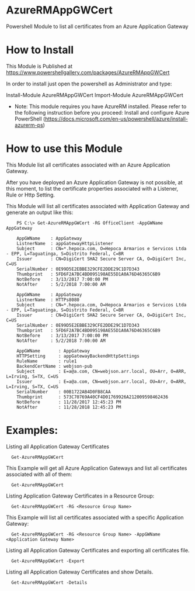 # AzureRMAppGWCert
Powershell Module to list all certificates from an Azure Application Gateway

# How to Install

This Module is Published at https://www.powershellgallery.com/packages/AzureRMAppGWCert

In order to install just open the powershell as Administrator and type: 

Install-Module AzureRMAppGWCert
Import-Module AzureRMAppGWCert

* Note: This module requires you have AzureRM installed. Please refer to the following instruction before you proceed:
Install and configure Azure PowerShell (https://docs.microsoft.com/en-us/powershell/azure/install-azurerm-ps)

# How to use this Module

  This Module list all certificates associated with an Azure Application Gateway.

  After you have deployed an Azure Application Gateway is not possible, at this moment, to list the certificate properties associated with a Listener, Rule or Http Setting.

  This Module will list all certificates associated with Application Gateway and generate an output like this:

        PS C:\> Get-AzureRMAppGWCert -RG OfficeClient -AppGWName AppGateway

        AppGWName    : AppGateway
        ListnerName  : appGatewayHttpListener
        Subject      : CN=*.hepoca.com, O=Hepoca Armarios e Servicos Ltda - EPP, L=Taguatinga, S=Distrito Federal, C=BR
        Issuer       : CN=DigiCert SHA2 Secure Server CA, O=DigiCert Inc, C=US
        SerialNumber : 0E99D5E2EBBE329CFE2DDE29C1D7D343
        Thumbprint   : 5FD6F2A7BC4BD095198AE55D1A0A76D46365C6B9
        NotBefore    : 3/13/2017 7:00:00 PM
        NotAfter     : 5/2/2018 7:00:00 AM

        AppGWName    : AppGateway
        ListnerName  : HTTPs8080
        Subject      : CN=*.hepoca.com, O=Hepoca Armarios e Servicos Ltda - EPP, L=Taguatinga, S=Distrito Federal, C=BR
        Issuer       : CN=DigiCert SHA2 Secure Server CA, O=DigiCert Inc, C=US
        SerialNumber : 0E99D5E2EBBE329CFE2DDE29C1D7D343
        Thumbprint   : 5FD6F2A7BC4BD095198AE55D1A0A76D46365C6B9
        NotBefore    : 3/13/2017 7:00:00 PM
        NotAfter     : 5/2/2018 7:00:00 AM

        AppGWName       : AppGateway
        HTTPSetting     : appGatewayBackendHttpSettings
        RuleName        : rule1
        BackendCertName : webjson-pub
        Subject         : E=a@a.com, CN=webjson.arr.local, OU=Arr, O=ARR, L=Irving, S=TX, C=US
        Issuer          : E=a@a.com, CN=webjson.arr.local, OU=Arr, O=ARR, L=Irving, S=TX, C=US
        SerialNumber    : 00B1722AB4D0FB8CAA
        Thumbprint      : 573C70769A40CF4D01769926A212009598462436
        NotBefore       : 11/28/2017 12:45:23 PM
        NotAfter        : 11/28/2018 12:45:23 PM
 
 # Examples:
 
   Listing all Application Gateway Certificates

      Get-AzureRMAppGWCert

   This Example will get all Azure Application Gateways and list all certificates associated with all of them: 
   
      Get-AzureRMAppGWCert

   Listing Application Gateway Certificates in a Resource Group:

      Get-AzureRMAppGWCert -RG <Resource Group Name>
   
   This Example will list all certificates associated with a specific Application Gateway: 
   
      Get-AzureRMAppGWCert -RG <Resource Group Name> -AppGWName <Application Gateway Name>

   Listing all Application Gateway Certificates and exporting all certificates file.

      Get-AzureRMAppGWCert -Export

   Listing all Application Gateway Certificates and show Details.

      Get-AzureRMAppGWCert -Details  
   
